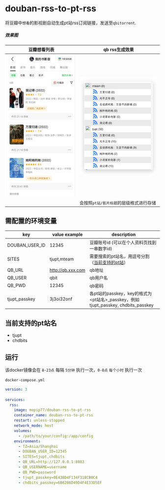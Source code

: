 # douban-rss-to-pt-rss

将豆瓣中`想看`的影视剧自动生成pt站rss订阅链接，发送至`qbitorrent`.

##### 效果图


| **豆瓣想看列表**       | **qb rss生成效果**                      |
| ---------------------- | --------------------------------------- |
| <img src="images/douban.jpg" width = "300" /> | ![](images/result.png)                  |
|                        | 会按照`pt站/影片标题`的层级格式进行存储 |

## 需配置的环境变量

| key            | value example     | description                                                                      |
| -------------- | ----------------- | -------------------------------------------------------------------------------- |
| DOUBAN_USER_ID | 12345             | 豆瓣账号id  (可以在个人资料页找到一串数字id)                                     |
| SITES          | tjupt,mteam       | 需要搜索的pt站名，用逗号分割（[当前支持的pt站](#当前支持的pt站名)）              |
| QB_URL         | http://qb.xxx.com | qb地址                                                                           |
| QB_USER        | qbit              | qb用户名                                                                         |
| QB_PWD         | 12345             | qb密码                                                                           |
| tjupt_passkey  | 3j3oi32onf        | 各pt站的passkey，key的格式为 <pt站名>_passkey，例如 tjupt_passkey, chdbits_passkey |


## 当前支持的pt站名

- tjupt
- chdbits

## 运行

该docker镜像会在 `8-23点` 每隔 `5分钟` 执行一次，`0-8点` `每个小时` 执行一次

`docker-compose.yml`

```yaml
version: 3

services:
  rss:
    image: mopip77/douban-rss-to-pt-rss
    container_name: douban-rss-to-pt-rss
    restart: unless-stopped
    network_mode: host
    volumes:
      - /path/to/your/config:/app/config
    environment:
      - TZ=Asia/Shanghai
      - DOUBAN_USER_ID=12345
      - SITES=tjupt,chdbits
      - QB_URL=http://127.0.0.1:8083
      - QB_USERNAME=username
      - QB_PWD=password
      - tjupt_passkey=0E43BD4F134F31BCB0C4
      - chdbits_passkey=6B6286D49D4F4E33D5EF
```

